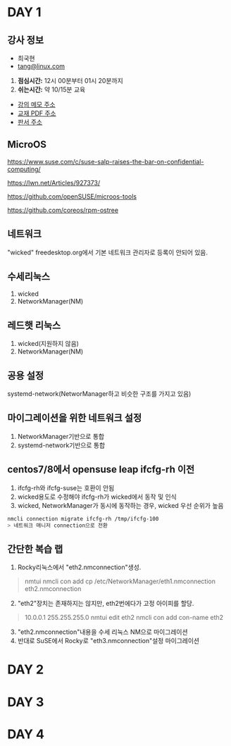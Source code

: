 # DAY 1

강사 정보
---
- 최국현
- tang@linux.com

1. __점심시간:__ 12시 00분부터 01시 20분까지
2. __쉬는시간:__ 약 10/15분 교육

- [강의 메모 주소](https://github.com/tangt64/training_memos/blob/main/opensource-101/RHEL2OpenSuSE-101/20240116-memo.md)
- [교재 PDF 주소](https://github.com/tangt64/training_memos/blob/main/opensource-101/RHEL2OpenSuSE-101/%EC%88%98%EC%84%B8-%EB%A6%AC%EB%88%85%EC%8A%A4-%EB%A7%88%EC%9D%B4%EA%B7%B8%EB%A0%88%EC%9D%B4%EC%85%98.pdf)
- [판서 주소](https://wbd.ms/share/v2/aHR0cHM6Ly93aGl0ZWJvYXJkLm1pY3Jvc29mdC5jb20vYXBpL3YxLjAvd2hpdGVib2FyZHMvcmVkZWVtL2MxYjNmMDg5ZmRiYjRjMzFhMGMwMDJlNjA4MmYxOWVmX0JCQTcxNzYyLTEyRTAtNDJFMS1CMzI0LTVCMTMxRjQyNEUzRF9hNDkyYmI3NC00YmQ0LTRmMjktYTI2MS04MzY1OGVjMGMzMTQ=)

## MicroOS

https://www.suse.com/c/suse-salp-raises-the-bar-on-confidential-computing/

https://lwn.net/Articles/927373/

https://github.com/openSUSE/microos-tools

https://github.com/coreos/rpm-ostree

## 네트워크

"wicked" freedesktop.org에서 기본 네트워크 관리자로 등록이 안되어 있음. 

수세리눅스
---
1. wicked
2. NetworkManager(NM)

레드햇 리눅스
---
1. wicked(지원하지 않음)
2. NetworkManager(NM)

공용 설정
---
systemd-network(NetworManager하고 비슷한 구조를 가지고 있음)

마이그레이션을 위한 네트워크 설정
---
1. NetworkManager기반으로 통합
2. systemd-network기반으로 통합

centos7/8에서 opensuse leap ifcfg-rh 이전
---
1. ifcfg-rh와 ifcfg-suse는 호환이 안됨
2. wicked용도로 수정해야 ifcfg-rh가 wicked에서 동작 및 인식
3. wicked, NetworkManager가 동시에 동작하는 경우, wicked 우선 순위가 높음

```bash
nmcli connection migrate ifcfg-rh /tmp/ifcfg-100
> 네트워크 매니저 connection으로 전환
```
간단한 복습 랩
---
1. Rocky리눅스에서 "eth2.nmconnection"생성. 
>nmtui
>nmcli con add 
>cp /etc/NetworkManager/eth1.nmconnection eth2.nmconnection
>
2. "eth2"장치는 존재하지는 않지만, eth2번에다가 고정 아이피를 할당. 
>10.0.0.1
>255.255.255.0
>nmtui edit eth2
>nmcli con add con-name eth2

3. "eth2.nmconnection"내용을 수세 리눅스 NM으로 마이그레이션
4. 반대로 SuSE에서 Rocky로 "eth3.nmconnection"설정 마이그레이션

# DAY 2
# DAY 3
# DAY 4